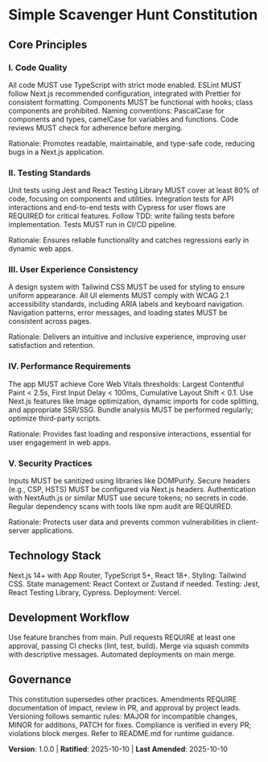 # Simple Scavenger Hunt Constitution

<!--
Sync Impact Report
Version change: none → 1.0.0
List of modified principles: New - Code Quality, Testing Standards, UX Consistency, Performance Requirements, Security Practices
Added sections: Technology Stack, Development Workflow
Removed sections: none
Templates requiring updates:
- .specify/templates/plan-template.md ✅ (Constitution Check aligns with new principles)
- .specify/templates/spec-template.md ✅ (No changes needed)
- .specify/templates/tasks-template.md ✅ (Testing and performance tasks align)
Commands: No files found, no updates needed
Follow-up TODOs: None
-->

## Core Principles

### I. Code Quality
All code MUST use TypeScript with strict mode enabled. ESLint MUST follow Next.js recommended configuration, integrated with Prettier for consistent formatting. Components MUST be functional with hooks; class components are prohibited. Naming conventions: PascalCase for components and types, camelCase for variables and functions. Code reviews MUST check for adherence before merging.

Rationale: Promotes readable, maintainable, and type-safe code, reducing bugs in a Next.js application.

### II. Testing Standards
Unit tests using Jest and React Testing Library MUST cover at least 80% of code, focusing on components and utilities. Integration tests for API interactions and end-to-end tests with Cypress for user flows are REQUIRED for critical features. Follow TDD: write failing tests before implementation. Tests MUST run in CI/CD pipeline.

Rationale: Ensures reliable functionality and catches regressions early in dynamic web apps.

### III. User Experience Consistency
A design system with Tailwind CSS MUST be used for styling to ensure uniform appearance. All UI elements MUST comply with WCAG 2.1 accessibility standards, including ARIA labels and keyboard navigation. Navigation patterns, error messages, and loading states MUST be consistent across pages.

Rationale: Delivers an intuitive and inclusive experience, improving user satisfaction and retention.

### IV. Performance Requirements
The app MUST achieve Core Web Vitals thresholds: Largest Contentful Paint < 2.5s, First Input Delay < 100ms, Cumulative Layout Shift < 0.1. Use Next.js features like Image optimization, dynamic imports for code splitting, and appropriate SSR/SSG. Bundle analysis MUST be performed regularly; optimize third-party scripts.

Rationale: Provides fast loading and responsive interactions, essential for user engagement in web apps.

### V. Security Practices
Inputs MUST be sanitized using libraries like DOMPurify. Secure headers (e.g., CSP, HSTS) MUST be configured via Next.js headers. Authentication with NextAuth.js or similar MUST use secure tokens; no secrets in code. Regular dependency scans with tools like npm audit are REQUIRED.

Rationale: Protects user data and prevents common vulnerabilities in client-server applications.

## Technology Stack
Next.js 14+ with App Router, TypeScript 5+, React 18+. Styling: Tailwind CSS. State management: React Context or Zustand if needed. Testing: Jest, React Testing Library, Cypress. Deployment: Vercel.

## Development Workflow
Use feature branches from main. Pull requests REQUIRE at least one approval, passing CI checks (lint, test, build). Merge via squash commits with descriptive messages. Automated deployments on main merge.

## Governance
This constitution supersedes other practices. Amendments REQUIRE documentation of impact, review in PR, and approval by project leads. Versioning follows semantic rules: MAJOR for incompatible changes, MINOR for additions, PATCH for fixes. Compliance is verified in every PR; violations block merges. Refer to README.md for runtime guidance.

**Version**: 1.0.0 | **Ratified**: 2025-10-10 | **Last Amended**: 2025-10-10
